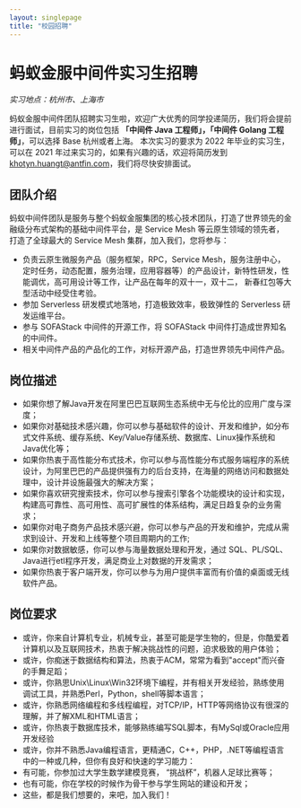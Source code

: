 ```yaml
---
layout: singlepage
title: "校园招聘"
---
```

# 蚂蚁金服中间件实习生招聘

*实习地点：杭州市、上海市*

蚂蚁金服中间件团队招聘实习生啦，欢迎广大优秀的同学投递简历，我们将会提前进行面试，目前实习的岗位包括 **「中间件 Java 工程师」，「中间件 Golang 工程师」**，可以选择 Base 杭州或者上海。
本次实习的要求为 2022 年毕业的实习生，可以在 2021 年过来实习的，如果有兴趣的话，欢迎将简历发到 khotyn.huangt@antfin.com，我们将尽快安排面试。

## 团队介绍

蚂蚁中间件团队是服务与整个蚂蚁金服集团的核心技术团队，打造了世界领先的金融级分布式架构的基础中间件平台，是 Service Mesh 等云原生领域的领先者，打造了全球最大的 Service Mesh 集群，加入我们，您将参与：

- 负责云原生微服务产品（服务框架，RPC，Service Mesh，服务注册中心，定时任务，动态配置，服务治理，应用容器等）的产品设计，新特性研发，性能调优，高可用设计等工作，让产品在每年的双十一，双十二， 新春红包等大型活动中经受住考验。
- 参加 Serverless 研发模式地落地，打造极致效率，极致弹性的 Serverless 研发运维平台。
- 参与 SOFAStack 中间件的开源工作，将 SOFAStack 中间件打造成世界知名的中间件。
- 相关中间件产品的产品化的工作，对标开源产品，打造世界领先中间件产品。

## 岗位描述

- 如果你想了解Java开发在阿里巴巴互联网生态系统中无与伦比的应用广度与深度；
- 如果你对基础技术感兴趣，你可以参与基础软件的设计、开发和维护，如分布式文件系统、缓存系统、Key/Value存储系统、数据库、Linux操作系统和Java优化等；
- 如果你热衷于高性能分布式技术，你可以参与高性能分布式服务端程序的系统设计，为阿里巴巴的产品提供强有力的后台支持，在海量的网络访问和数据处理中，设计并设施最强大的解决方案；
- 如果你喜欢研究搜索技术，你可以参与搜索引擎各个功能模块的设计和实现，构建高可靠性、高可用性、高可扩展性的体系结构，满足日趋复杂的业务需求；
- 如果你对电子商务产品技术感兴避，你可以参与产品的开发和维护，完成从需求到设计、开发和上线等整个项目周期内的工作;
- 如果你对数据敏感，你可以参与海量数据处理和开发，通过 SQL、PL/SQL、Java进行etl程序开发，满足商业上对数据的开发需求；
- 如果你热衷于客户端开发，你可以参与为用户提供丰富而有价值的桌面或无线软件产品。

## 岗位要求

- 或许，你来自计算机专业，机械专业，甚至可能是学生物的，但是，你酷爱着计算机以及互联网技术，热衷于解决挑战性的问题，迫求极致的用户体验；
- 或许，你痴迷于数据结构和算法，热衷于ACM，常常为看到"accept"而兴奋的手舞足蹈；
- 或许，你熟思Unix\Linux\Win32环境下编程，并有相关开发经验，熟练使用调试工具，并熟悉Perl，Python，shell等脚本语言；
- 或许，你熟悉网络编程和多线程编程，对TCP/IP，HTTP等网络协议有很深的理解，并了解XML和HTML语言；
- 或许，你热衷于数据库技术，能够熟练编写SQL脚本，有MySql或Oracle应用开发经验
- 或许，你并不熟悉Java编程语言，更精通C，C++，PHP，.NET等编程语言中的一种或几种，但你有良好和快速的学习能力：
- 有可能，你参加过大学生数学建模竞赛， “挑战杯”，机器人足球比赛等；
- 也有可能，你在学校的时候作为骨干参与学生网站的建设和开发；
- 这些，都是我们想要的，来吧，加入我们！
